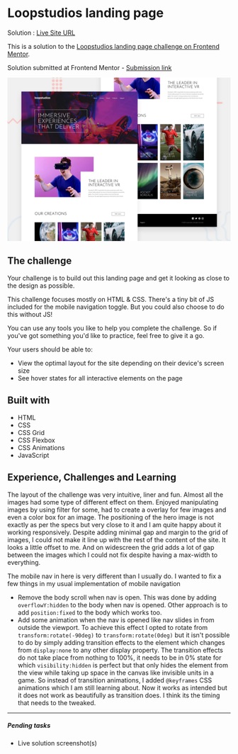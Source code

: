 # Loopstudios landing page

Solution : [Live Site URL](https://frontend-mentor-challenges-ecru.vercel.app/loopstudios-landing-page/)

This is a solution to the [Loopstudios landing page challenge on Frontend Mentor](https://www.frontendmentor.io/challenges/loopstudios-landing-page-N88J5Onjw).

Solution submitted at Frontend Mentor - [Submission link](https://www.frontendmentor.io/solutions/loopstudios-landing-page-ZxD_qpHsg)

![Design preview for the Loopstudios landing page coding challenge](./design/desktop-preview.jpg)


## The challenge

Your challenge is to build out this landing page and get it looking as close to the design as possible.

This challenge focuses mostly on HTML & CSS. There's a tiny bit of JS included for the mobile navigation toggle. But you could also choose to do this without JS!

You can use any tools you like to help you complete the challenge. So if you've got something you'd like to practice, feel free to give it a go.

Your users should be able to:

- View the optimal layout for the site depending on their device's screen size
- See hover states for all interactive elements on the page


## Built with
- HTML 
- CSS 
- CSS Grid
- CSS Flexbox
- CSS Animations
- JavaScript

## Experience, Challenges and Learning

The layout of the challenge was very intuitive, liner and fun. Almost all the images had some type of different effect on them. Enjoyed manipulating images by using filter for some, had to create a overlay for few images and even a color box for an image. 
The positioning of the hero image is not exactly as per the specs but very close to it and I am quite happy about it working  responsively. 
Despite adding minimal gap and margin to the grid of images, I could not make it line up with the rest of the content of the site. It looks a little offset to me. And on widescreen the grid adds a lot of gap between the images which I could not fix despite having a max-width to everything. 

The mobile nav in here is very different than I usually do. I wanted to fix a few things in my usual implementation of mobile navigation
- Remove the body scroll when nav is open. This was done by adding `overflowY:hidden` to the body when nav is opened. Other approach is to add `position:fixed` to the body which works too. 
- Add some animation when the nav is opened like nav slides in from outside the viewport. To achieve this effect I opted to rotate from `transform:rotate(-90deg)` to `transform:rotate(0deg)` but it isn't possible to do by simply adding transition effects to the element which changes from `display:none` to any other display property. The transition effects do not take place from nothing to 100%, it needs to be in 0% state for which `visibility:hidden` is perfect but that only hides the element from the view while taking up space in the canvas like invisible units in a game. So instead of transition animations, I added `@keyframes` CSS animations which I am still learning about. Now it works as intended but it does not work as beautifully as transition does. I think its the timing that needs to the tweaked. 

-----
 ##### Pending tasks
 
- Live solution screenshot(s)
